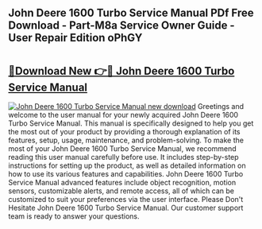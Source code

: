 ## John Deere 1600 Turbo Service Manual PDf Free Download - Part-M8a Service Owner Guide - User Repair Edition oPhGY

# <h2><a href="http://bc87029.oget.top/?id=John+Deere+1600+Turbo+Service+Manual">🔗Download New 👉🔴 John Deere 1600 Turbo Service Manual</a></h2>

[![John Deere 1600 Turbo Service Manual new download](https://i.imgur.com/5g1atiW.png)](http://bc87029.oget.top/?id=John+Deere+1600+Turbo+Service+Manual)
Greetings and welcome to the user manual for your newly acquired John Deere 1600 Turbo Service Manual. This manual is specifically designed to help you get the most out of your product by providing a thorough explanation of its features, setup, usage, maintenance, and problem-solving. To make the most of your John Deere 1600 Turbo Service Manual, we recommend reading this user manual carefully before use. It includes step-by-step instructions for setting up the product, as well as detailed information on how to use its various features and capabilities. John Deere 1600 Turbo Service Manual advanced features include object recognition, motion sensors, customizable alerts, and remote access, all of which can be customized to suit your preferences via the user interface. Please Don't Hesitate John Deere 1600 Turbo Service Manual. Our customer support team is ready to answer your questions.
